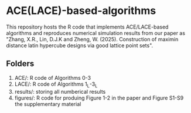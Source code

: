 # ACE(LACE)-based-algorithms
This repository hosts the R code that implements ACE/LACE-based algorithms and reproduces numerical simulation results from our paper as "Zhang, X.R., Lin, D.J.K and Zheng, W. (2025). Construction of maximin distance latin hypercube designs via good lattice point sets".

## Folders
1. ACE/: R code of Algorithms 0-3 
2. LACE/: R code of Algorithms 1<sub>L</sub>-3<sub>L</sub> 
3. results/: storing all numberical results
4. figures/: R code for produing Figure 1-2 in the paper and Figure S1-S9 the supplementary material


